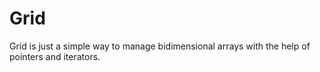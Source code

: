 # Grid

Grid is just a simple way to manage bidimensional arrays with the help of pointers and iterators.